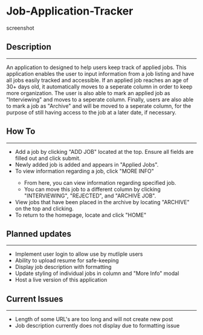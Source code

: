 # Job-Application-Tracker

<p>screenshot</p>

<h2>Description</h2><hr>
<p>An application to designed to help users keep track of applied jobs. This application enables the user to input information from a job listing and have all jobs easily tracked and accessible. If an applied job reaches an age of 30+ days old, it automatically moves to a seperate column in order to keep more organization. The user is also able to mark an applied job as "Interviewing" and moves to a seperate column. Finally, users are also able to mark a job as "Archive" and will be moved to a seperate column, for the purpose of still having access to the job at a later date, if necessary.</p>
<h2>How To</h2><hr>
<ul>
    <li>Add a job by clicking "ADD JOB" located at the top. Ensure all fields are filled out and click submit.</li>
    <li>Newly added job is added and appears in "Applied Jobs".</li>
    <li>To view information regarding a job, click "MORE INFO"</li>
    <ul>
        <li>From here, you can view information regarding specified job.</li>
        <li>You can move this job to a different column by clicking "INTERVIEWING", "REJECTED", and "ARCHIVE JOB".</li>
    </ul>
    <li>View jobs that have been placed in the archive by locating "ARCHIVE" on the top and clicking.</li>
    <li>To return to the homepage, locate and click "HOME"</li>
</ul>

<h2>Planned updates</h2><hr>
<ul>
    <li>Implement user login to allow use by mutliple users</li>
    <li>Ability to upload resume for safe-keeping</li>
    <li>Display job description with formatting</li>
    <li>Update styling of individual jobs in column and "More Info" modal</li>
    <li>Host a live version of this application</li>
</ul>

<h2>Current Issues</h2><hr>
<ul>
    <li>Length of some URL's are too long and will not create new post</li>
    <li>Job description currently does not display due to formatting issue</li>
</ul>
